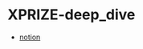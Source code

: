 # XPRIZE-deep_dive
+ [notion](https://energetic-bathroom-82f.notion.site/plan-van-aanpak-238ef291a6b34060a8ce0c22e93d5e78)